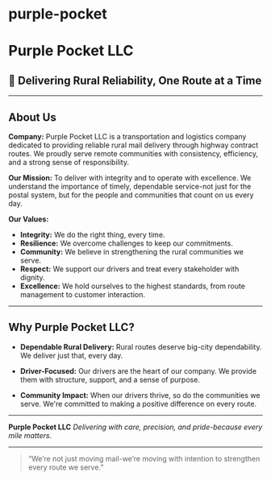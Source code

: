 # purple-pocket
# Purple Pocket LLC

## 🚚 Delivering Rural Reliability, One Route at a Time

---

## **About Us**

**Company:**
Purple Pocket LLC is a transportation and logistics company dedicated to providing reliable rural mail delivery through highway contract routes. We proudly serve remote communities with consistency, efficiency, and a strong sense of responsibility.

**Our Mission:**
To deliver with integrity and to operate with excellence. We understand the importance of timely, dependable service-not just for the postal system, but for the people and communities that count on us every day.

**Our Values:**
- **Integrity:** We do the right thing, every time.
- **Resilience:** We overcome challenges to keep our commitments.
- **Community:** We believe in strengthening the rural communities we serve.
- **Respect:** We support our drivers and treat every stakeholder with dignity.
- **Excellence:** We hold ourselves to the highest standards, from route management to customer interaction.

---

## **Why Purple Pocket LLC?**

- **Dependable Rural Delivery:**
  Rural routes deserve big-city dependability. We deliver just that, every day.

- **Driver-Focused:**
  Our drivers are the heart of our company. We provide them with structure, support, and a sense of purpose.

- **Community Impact:**
  When our drivers thrive, so do the communities we serve. We're committed to making a positive difference on every route.

---

**Purple Pocket LLC**
*Delivering with care, precision, and pride-because every mile matters.*

---

> “We’re not just moving mail-we’re moving with intention to strengthen every route we serve.”